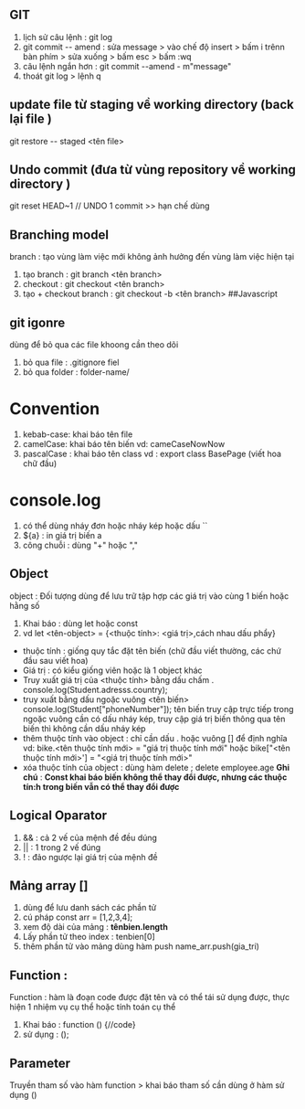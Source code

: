 ## GIT
1. lịch sử câu lệnh : git log
2. git commit -- amend : sửa message > vào chế độ insert > bấm i trênn bàn phím > sửa xuống  > bấm esc  > bấm :wq
3. câu lệnh ngắn hơn : git commit --amend - m"message"
4. thoát git log > lệnh q
## update file từ staging về working directory (back lại file )
git restore -- staged <tên file>

## Undo commit (đưa từ vùng repository về working directory )
git reset HEAD~1 // UNDO 1 commit >> hạn chế dùng
## Branching model
branch : tạo vùng làm việc mới không ảnh hưởng đến vùng làm việc hiện tại
1. tạo branch : git branch <tên branch>
2. checkout : git checkout <tên branch>
3. tạo + checkout branch  : git checkout -b <tên branch>
##Javascript
## git igonre
dùng để bỏ qua các file khoong cần theo dõi
1. bỏ qua file : .gitignore fiel
2. bỏ qua folder : folder-name/
# Convention
1. kebab-case: khai báo tên file
2. camelCase: khai báo tên biến vd: cameCaseNowNow
3. pascalCase : khai báo tên class vd : export class BasePage (viết hoa chữ đầu)
# console.log
1. có thể dùng nháy đơn hoặc nháy kép hoặc dấu  ``
2. ${a} : in giá trị biến a
3. công chuỗi : dùng "+" hoặc ","
## Object
object : Đối tượng dùng để lưu trữ tập hợp các giá trị vào cùng 1 biến hoặc hằng số
1. Khai báo : dùng let hoặc const
2. vd let <tên-object> = {<thuộc tính>: <giá trị>,cách nhau dấu phẩy}
- thuộc tính : giống quy tắc đặt tên biến (chữ đầu viết thường, các chứ đầu sau viết hoa)
- Giá trị : có kiểu giống viên hoặc là 1 object khác
- Truy xuất giá trị của <thuộc tính> bằng dấu chấm . console.log(Student.adresss.country);
- truy xuất bằng dấu ngoặc vuông <tên biến> console.log(Student["phoneNumber"]); tên biến truy cập trực tiếp trong ngoặc vuông cần có dấu nháy kép, truy cập giá trị biến thông qua tên biến thì không cần dấu nháy kép
- thêm thuộc tính vào object : chỉ cần dấu . hoặc vuông [] để định nghĩa vd: bike.<tên thuộc tính mới> = "giá trị thuộc tính mới" hoặc bike["<tên thuộc tính mới>'] = "<giá trị thuộc tính mới>"
- xóa thuộc tính của object : dùng hàm delete ; delete employee.age
**Ghi chú** : **Const khai báo biến không thể thay đổi được, nhưng các thuộc tín:h trong biến vẫn có thể thay đổi được**

## Logical Oparator
1. && : cả 2 vế của mệnh đề đều dúng
2. || : 1 trong 2 vế đúng
3. ! : đảo ngược lại giá trị của mệnh đề

## Mảng array []
1. dùng để lưu danh sách các phần tử
2. cú pháp const arr = [1,2,3,4];
3. xem độ dài của mảng : **tênbien.length**
4. Lấy phần tử theo index : tenbien[0]
5. thêm phần tử vào mảng dùng hàm push name_arr.push(gia_tri)
## Function :
Function : hàm là đoạn code được đặt tên và có thể tái sử dụng được, thực hiện 1 nhiệm vụ cụ thể hoặc tính toán cụ thể
1. Khai báo : function <nameFunction>() {//code}
2. sử dụng : <nameFunction>();
## Parameter
Truyền tham số vào hàm function > khai báo tham số cần dùng ở hàm sử dụng ()

